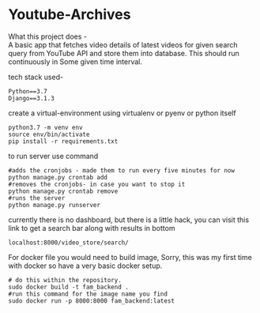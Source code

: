 # Youtube-Archives

What this project does -  
  A basic app that fetches video details of latest videos for given search query
  from YouTube API and store them into database. This should run continuously in
  Some given time interval. 
  

tech stack used-
```
Python==3.7
Django==3.1.3
```

create a virtual-environment using virtualenv or pyenv or python itself
```
python3.7 -m venv env
source env/bin/activate
pip install -r requirements.txt
```
to run server use command
```
#adds the cronjobs - made them to run every five minutes for now
python manage.py crontab add
#removes the cronjobs- in case you want to stop it
python manage.py crontab remove
#runs the server
python manage.py runserver
```
currently there is no dashboard, but there is a little hack, you can visit this link to get a search bar along with results in bottom
```
localhost:8000/video_store/search/
```

For docker file you would need to build image,
Sorry, this was my first time with docker so have a very basic docker setup.
```
# do this within the repository.
sudo docker build -t fam_backend .
#run this command for the image name you find
sudo docker run -p 8000:8000 fam_backend:latest

```
